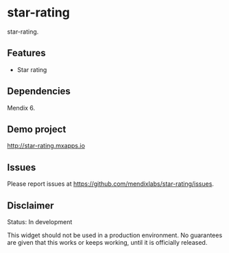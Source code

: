 # star-rating
star-rating.

## Features
* Star rating

## Dependencies
Mendix 6.

## Demo project
http://star-rating.mxapps.io

## Issues
Please report issues at https://github.com/mendixlabs/star-rating/issues.

## Disclaimer
Status: In development

This widget should not be used in a production environment.
No guarantees are given that this works or keeps working, until it is officially released.
